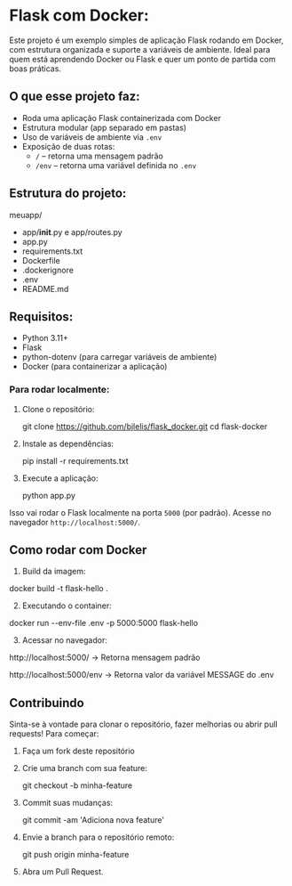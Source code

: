 # Flask com Docker:

Este projeto é um exemplo simples de aplicação Flask rodando em Docker, com estrutura organizada e suporte a variáveis de ambiente. Ideal para quem está aprendendo Docker ou Flask e quer um ponto de partida com boas práticas.

## O que esse projeto faz:

- Roda uma aplicação Flask containerizada com Docker
- Estrutura modular (app separado em pastas)
- Uso de variáveis de ambiente via `.env`
- Exposição de duas rotas:
  - `/` – retorna uma mensagem padrão
  - `/env` – retorna uma variável definida no `.env`

## Estrutura do projeto:

meuapp/
- app/__init__.py e app/routes.py
- app.py
- requirements.txt
- Dockerfile
- .dockerignore
- .env
- README.md

## Requisitos:
- Python 3.11+
- Flask
- python-dotenv (para carregar variáveis de ambiente)
- Docker (para containerizar a aplicação)


### Para rodar localmente:

1. Clone o repositório:
    
    git clone https://github.com/bjlelis/flask_docker.git
    cd flask-docker
    

2. Instale as dependências:
    
    pip install -r requirements.txt
    

3. Execute a aplicação:
    
    python app.py
    

Isso vai rodar o Flask localmente na porta `5000` (por padrão). Acesse no navegador `http://localhost:5000/`.


## Como rodar com Docker

1. Build da imagem:

docker build -t flask-hello .

2. Executando o container:

docker run --env-file .env -p 5000:5000 flask-hello

3. Acessar no navegador:

http://localhost:5000/ → Retorna mensagem padrão

http://localhost:5000/env → Retorna valor da variável MESSAGE do .env


## Contribuindo

Sinta-se à vontade para clonar o repositório, fazer melhorias ou abrir pull requests! Para começar:

1. Faça um fork deste repositório
2. Crie uma branch com sua feature:
    
    git checkout -b minha-feature
    
3. Commit suas mudanças:
    
    git commit -am 'Adiciona nova feature'
    
4. Envie a branch para o repositório remoto:
    
    git push origin minha-feature
    
5. Abra um Pull Request.



